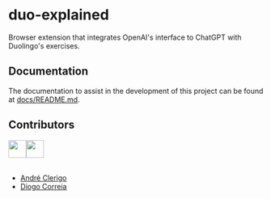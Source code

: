 # duo-explained

Browser extension that integrates OpenAI's interface to ChatGPT with Duolingo's exercises.

## Documentation

The documentation to assist in the development of this project can be found at [docs/README.md](docs/README.md).

## Contributors

<div style="display: flex">
  <a href="https://github.com/andreclerigo"><img src="https://avatars.githubusercontent.com/u/30603611?v=4" width="35"/></a>
  <a href="https://github.com/digas99"><img src="https://avatars.githubusercontent.com/u/45766898?v=4" width="35"/></a>
</div>

<br>

- [André Clerigo](https://github.com/andreclerigo)
- [Diogo Correia](https://github.com/digas99)